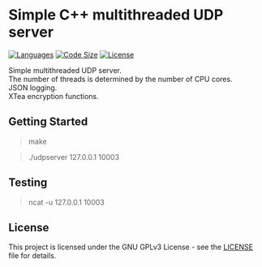 # Simple C++ multithreaded UDP server

[![Languages](https://img.shields.io/github/languages/top/SDMMSK/UDPServer.svg?style=flat-square)](README.md)
[![Code Size](https://img.shields.io/github/languages/code-size/SDMMSK/UDPServer.svg?style=flat-square)](README.md)
[![License](https://img.shields.io/github/license/SDMMSK/UDPServer.svg?style=flat-square)](LICENSE)  

Simple multithreaded UDP server.  
The number of threads is determined by the number of CPU cores.  
JSON logging.  
XTea encryption functions.

## Getting Started

>make

>./udpserver 127.0.0.1 10003

## Testing

>ncat -u 127.0.0.1 10003

## License

This project is licensed under the GNU GPLv3 License - see the [LICENSE](LICENSE) file for details.
